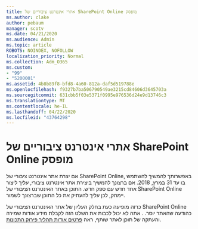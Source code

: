 ```yaml
---
title: אתרי אינטרנט ציבוריים של SharePoint Online מופסק
ms.author: clake
author: pebaum
manager: scotv
ms.date: 04/21/2020
ms.audience: Admin
ms.topic: article
ROBOTS: NOINDEX, NOFOLLOW
localization_priority: Normal
ms.collection: Adm_O365
ms.custom:
- "99"
- "5200001"
ms.assetid: 4b8b89f8-bfd8-4a60-812a-daf5d519788e
ms.openlocfilehash: f9327b7ba506790549ae3215cd84606d3645703a
ms.sourcegitcommit: 631cbb5f03e5371f0995e976536d24e9d13746c3
ms.translationtype: MT
ms.contentlocale: he-IL
ms.lasthandoff: 04/22/2020
ms.locfileid: "43764298"
---
```

# <a name="sharepoint-online-public-websites-are-being-discontinued"></a>אתרי אינטרנט ציבוריים של SharePoint Online מופסק

אם יצרת אתר אינטרנט ציבורי של SharePoint Online, באפשרותך להמשיך להשתמש בו עד 31 במרץ, 2018. אם ברצונך להמשיך ביצירת אתר אינטרנט ציבורי, עליך ליצור אחד חדש עם ספק חדש. התוכן באתר האינטרנט הציבורי של SharePoint Online יימחק, לכן עליך להעתיק את כל התוכן שברצונך לשמור.
  
כרזה מופיעה כעת בחלק העליון של אתר האינטרנט הציבורי של SharePoint Online כהודעה שהאתר יוסר. . אתה לא יכול לכבות את השלט הזה לקבלת מידע אודות שמירה והעתקה של תוכן לאתר שותף, ראה [פרטים אודות תהליך פירוק התכונות](https://go.microsoft.com/fwlink/?linkid=866980).
  